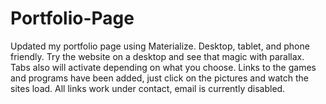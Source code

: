# Portfolio-Page
Updated my portfolio page using Materialize. Desktop, tablet, and phone friendly.
Try the website on a desktop and see that magic with parallax.
Tabs also will activate depending on what you choose.
Links to the games and programs have been added, just click on the pictures and watch the sites load.
All links work under contact, email is currently disabled.
